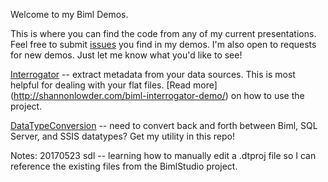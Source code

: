 Welcome to my Biml Demos.

This is where you can find the code from any of my current presentations. Feel free to submit [issues](https://github.com/shannonlowder/Biml/issues) you find in my demos.  I'm also open to requests for new demos.  Just let me know what you'd like to see!

[Interrogator](http://shannonlowder.com/biml-interrogator-demo/) -- extract metadata from your data sources. This is most helpful for dealing with your flat files.  [Read more] (http://shannonlowder.com/biml-interrogator-demo/) on how to use the project.

[DataTypeConversion](http://toyboxcreations.net/datatype-conversion-utility-for-biml/) -- need to convert back and forth between Biml, SQL Server, and SSIS datatypes?  Get my utility in this repo!


Notes:
20170523 sdl -- learning how to manually edit a .dtproj file so I can reference the existing files from the BimlStudio project.
